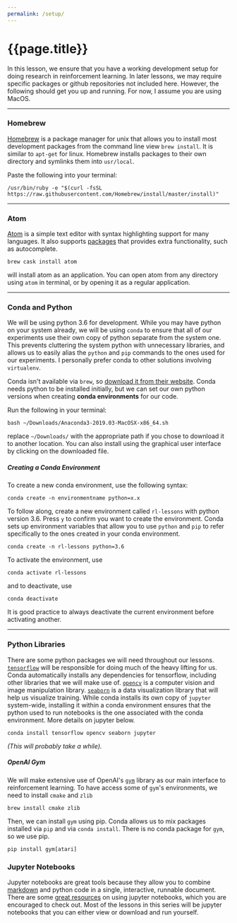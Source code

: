 ```yaml
---
permalink: /setup/
---
```


# {{page.title}}

In this lesson, we ensure that you have a working development setup for doing research in reinforcement learning. In later lessons, we may require specific packages or github repositories not included here. However, the following should get you up and running. For now, I assume you are using MacOS.

***

### Homebrew

[Homebrew](https://brew.sh/) is a package manager for unix that allows you to install most development packages from the command line view `brew install`. It is similar to `apt-get` for linux. Homebrew installs packages to their own directory and symlinks them into `usr/local`.

Paste the following into your terminal:
```console
/usr/bin/ruby -e "$(curl -fsSL https://raw.githubusercontent.com/Homebrew/install/master/install)"
```

***

### Atom
[Atom](https://atom.io/) is a simple text editor with syntax highlighting support for many languages. It also supports [packages](https://atom.io/packages) that provides extra functionality, such as autocomplete.
```console
brew cask install atom
```
will install atom as an application. You can open atom from any directory using `atom` in terminal, or by opening it as a regular application.

***

### Conda and Python
We will be using python 3.6 for development. While you may have python on your system already, we will be using `conda` to ensure that all of our experiments use their own copy of python separate from the system one. This prevents cluttering the system python with unnecessary libraries, and allows us to easily alias the `python` and `pip` commands to the ones used for our experiments. I personally prefer conda to other solutions involving `virtualenv`.

Conda isn't available via `brew`, so [download it from their website](https://www.anaconda.com/distribution/#macos). Conda needs python to be installed initially, but we can set our own python versions when creating **conda environments** for our code.

Run the following in your terminal:

```console
bash ~/Downloads/Anaconda3-2019.03-MacOSX-x86_64.sh
```

replace `~/Downloads/` with the appropriate path if you chose to download it to another location. You can also install using the graphical user interface by clicking on the downloaded file.

##### Creating a Conda Environment

To create a new conda environment, use the following syntax:

```console
conda create -n environmentname python=x.x
```

To follow along, create a new environment called `rl-lessons` with python version 3.6. Press `y` to confirm you want to create the environment. Conda sets up environment variables that allow you to use `python` and `pip` to refer specifically to the ones created in your conda environment.

```console
conda create -n rl-lessons python=3.6
```

To activate the environment, use

```console
conda activate rl-lessons
```

and to deactivate, use

```console
conda deactivate
```

It is good practice to always deactivate the current environment before activating another.

***

### Python Libraries

There are some python packages we will need throughout our lessons. [`tensorflow`](https://www.tensorflow.org/) will be responsible for doing much of the heavy lifting for us. Conda automatically installs any dependencies for tensorflow, including other libraries that we will make use of. [`opencv`](https://opencv.org/) is a computer vision and image manipulation library. [`seaborn`](https://seaborn.pydata.org) is a data visualization library that will help us visualize training. While conda installs its own copy of `jupyter` system-wide, installing it within a conda environment ensures that the python used to run notebooks is the one associated with the conda environment. More details on jupyter below.

```console
conda install tensorflow opencv seaborn jupyter
```

*(This will probably take a while).*

##### OpenAI Gym

We will make extensive use of OpenAI's [`gym`](https://gym.openai.com/) library as our main interface to reinforcement learning. To have access some of `gym`'s environments, we need to install `cmake` and `zlib`

```console
brew install cmake zlib
```

Then, we can install `gym` using pip. Conda allows us to mix packages installed via `pip` and via `conda install`. There is no conda package for `gym`, so we use pip.

```console
pip install gym[atari]
```

### Jupyter Notebooks

Jupyter notebooks are great tools because they allow you to combine [markdown]() and python code in a single, interactive, runnable document. There are some [great resources](https://hub.mybinder.org/user/ipython-ipython-in-depth-hecv84xa/notebooks/examples/Notebook/Notebook%20Basics.ipynb) on using jupyter notebooks, which you are encouraged to check out. Most of the lessons in this series will be jupyter notebooks that you can either view or download and run yourself.
